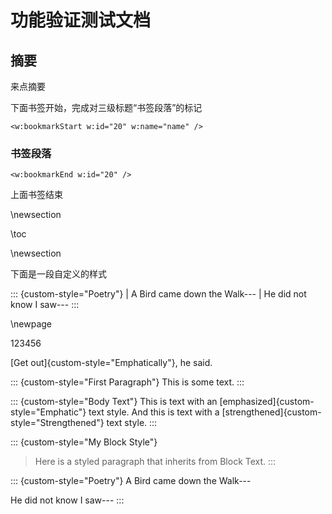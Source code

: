 # 功能验证测试文档

## 摘要

来点摘要

下面书签开始，完成对三级标题“书签段落”的标记

```{=openxml}
<w:bookmarkStart w:id="20" w:name="name" />
```

### 书签段落

```{=openxml}
<w:bookmarkEnd w:id="20" />
```

上面书签结束

\newsection

\toc

\newsection

下面是一段自定义的样式

::: {custom-style="Poetry"}
| A Bird came down the Walk---
| He did not know I saw---
:::

\newpage

123456

[Get out]{custom-style="Emphatically"}, he said.

::: {custom-style="First Paragraph"}
This is some text.
:::

::: {custom-style="Body Text"}
This is text with an [emphasized]{custom-style="Emphatic"} text style.
And this is text with a [strengthened]{custom-style="Strengthened"}
text style.
:::

::: {custom-style="My Block Style"}
> Here is a styled paragraph that inherits from Block Text.
:::

::: {custom-style="Poetry"}
A Bird came down the Walk---

He did not know I saw---
:::
